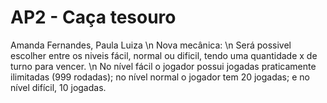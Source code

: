# AP2 - Caça tesouro
Amanda Fernandes,
Paula Luiza
\n
Nova mecânica: \n 
Será possivel escolher entre os niveis fácil, normal ou dificil, tendo uma quantidade x de turno para vencer. \n
No nível fácil o jogador possui jogadas praticamente ilimitadas (999 rodadas);
no nível normal o jogador tem 20 jogadas;
e no nível difícil, 10 jogadas.




